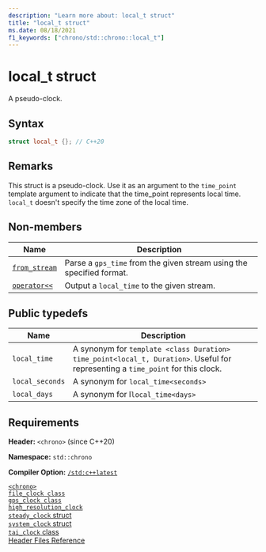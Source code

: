 ```yaml
---
description: "Learn more about: local_t struct"
title: "local_t struct"
ms.date: 08/18/2021
f1_keywords: ["chrono/std::chrono::local_t"]
---
```


# local_t struct

A pseudo-clock.

## Syntax

```cpp
struct local_t {}; // C++20
```

## Remarks

This struct is a pseudo-clock. Use it as an argument to the `time_point` template argument to indicate that the time_point represents local time. `local_t` doesn't specify the time zone of the local time.

## Non-members

| Name | Description |
|--|--|
| [`from_stream`](chrono-functions.md#std-chrono-from-stream) | Parse a `gps_time` from the given stream using the specified format. |
| [`operator<<`](chrono-operators.md#op_left_shift) | Output a `local_time` to the given stream. |

## Public typedefs

|Name|Description|
|----------|-----------------|
|`local_time`|A synonym for `template <class Duration> time_point<local_t, Duration>`. Useful for representing a `time_point` for this clock.|
|`local_seconds`|A synonym for `local_time<seconds>`|
|`local_days`|A synonym for l`local_time<days>`|

## Requirements

**Header:** `<chrono>` (since C++20)

**Namespace:** `std::chrono`

**Compiler Option:** [`/std:c++latest`](../build/reference/std-specify-language-standard-version.md)

[`<chrono>`](chrono.md)\
[`file_clock class`](file-clock-class.md)\
[`gps_clock class`](gps-clock-class.md)\
[`high_resolution_clock`](high-resolution-clock-struct.md)\
[`steady_clock` struct](steady-clock-struct.md)\
[`system_clock` struct](system-clock-structure.md)\
[`tai_clock` class](tai-clock-class.md)\
[Header Files Reference](cpp-standard-library-header-files.md)
